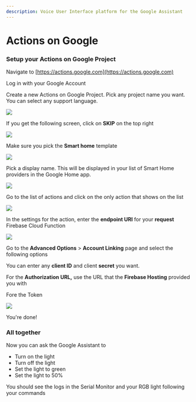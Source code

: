 ```yaml
---
description: Voice User Interface platform for the Google Assistant
---
```


# Actions on Google

### Setup your Actions on Google Project

Navigate to [https://actions.google.com](https://actions.google.com)

Log in with your Google Account

Create a new Actions on Google Project. Pick any project name you want. You can select any support language.

![](https://lh3.googleusercontent.com/-T_DbO5BcJuQT9JAoteWbL4dnPPRzpyGfAiaYDX1DRfCIBCIyyqEDPs3U0pvco03uCl4RoN0-JFk9vs9QR_DJfLOv2xmbcnCWgXuJII-j9gMKev_c-BMLoNKGQBQ92eqkQme2UWhwMk)

If you get the following screen, click on **SKIP** on the top right

![](https://lh6.googleusercontent.com/ayBLJEd9MLmoccmwj6blKMs7JpAYZnqwuKOVDONVFIEOrxl7-ZrXfw3gCNpL2tkKAPlnr0lLaRlR8XIkjaqSCIpnadqvIWaaY5Mhcs-c2wCYDSSg8K14LlIEXI4KIPLbDe2FQfMn5Lc)

Make sure you pick the **Smart home** template

![](https://lh6.googleusercontent.com/0ckJekk-tYUKCHtiDfgvR_6KNPn4o82pbT3PMkGuaj2VK3G4UQmiI-iHsu-H_KTXvJpoLjGXrYmozqHEHOTXxx_KvjX6VhaWagP6KKtQJWRxR0LUBqy7xtxzrvrUQG5EpZrjvh_6TDc)

Pick a display name. This will be displayed in your list of Smart Home providers in the Google Home app.

![](https://lh5.googleusercontent.com/m6zNPhhiFjSG3OGV53n3uBegd_d8GNQsaxz-nCWIPw4EKV83zsqTB0x-YTNNI-Inir9LPkRtxpqLIX6TLpPCtW8Wq3_8K4mxf1EgQw5JwL-SHvsIavol46hzzpZUfC9bQiI1C5GjXMo)

Go to the list of actions and click on the only action that shows on the list

![](https://lh5.googleusercontent.com/nWzfZfqX6HX3LSbefPr0KkUk50P8tv-nmqyINEhJpRFj4nQKva2YkAfoBYnrm3gD8Myw2vgsGqaSlwEZN8iZgLqBeqruxEnE8mTYJ-cvCWLr9r0f1EuZTtsNfkS-u4MwiVjdisjG-AQ)

In the settings for the action, enter the **endpoint URI** for your **request** Firebase Cloud Function

![](https://lh3.googleusercontent.com/TMrdGEOelw8qGFufAY9QcxcaFuLzqcUimDQ3agnB6SOHwUcheHyZ_XnxThYCD2ftFJNaHNAakaZbkKzHXwCjGyc0G0SIVWzwOh9R5hy3yBiOIccqY5_bnesOk4ZzURMlZEAhdVH9N50)

Go to the **Advanced Options** &gt; **Account Linking** page and select the following options

You can enter any **client ID** and client **secret** you want.

For the **Authorization URL,** use the URL that the **Firebase Hosting** provided you with

Fore the Token

![](https://lh3.googleusercontent.com/nRt4ZsBI9Mmir47n14D7zWgjOtAO7dmv8bkKdraqNIyK7iIMf-FDGA1WdIdmXxSfAxlyi4EgYCSItXiXtWe_iTLZ3JWQ5OG7_PeJQGz_IDWuKDGiJKzzzPNCkAvU-rdokuam6N7Lvwo)

You're done!

### All together

Now you can ask the Google Assistant to 

* Turn on  the light
* Turn off the light
* Set the light to green
* Set the light to 50%

You should see the logs in the Serial Monitor and your RGB light following your commands

